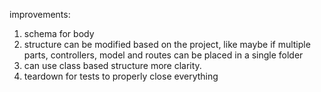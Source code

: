 improvements:

1. schema for body
2. structure can be modified based on the project, like maybe if multiple parts, controllers, model and routes can be placed in a single folder
3. can use class based structure more clarity.
4. teardown for tests to properly close everything
